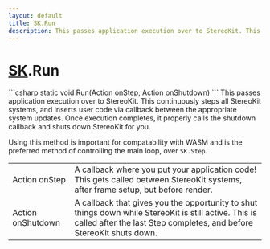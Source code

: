 ```yaml
---
layout: default
title: SK.Run
description: This passes application execution over to StereoKit. This continuously steps all StereoKit systems, and inserts user code via callback between the appropriate system updates. Once execution completes, it properly calls the shutdown callback and shuts down StereoKit for you.  Using this method is important for compatability with WASM and is the preferred method of controlling the main loop, over SK.Step.
---
```

# [SK]({{site.url}}/Pages/Reference/SK.html).Run

<div class='signature' markdown='1'>
```csharp
static void Run(Action onStep, Action onShutdown)
```
This passes application execution over to StereoKit.
This continuously steps all StereoKit systems, and inserts user
code via callback between the appropriate system updates. Once
execution completes, it properly calls the shutdown callback and
shuts down StereoKit for you.

Using this method is important for compatability with WASM and is
the preferred method of controlling the main loop, over
`SK.Step`.
</div>

|  |  |
|--|--|
|Action onStep|A callback where you put your application              code! This gets called between StereoKit systems, after frame              setup, but before render.|
|Action onShutdown|A callback that gives you the             opportunity to shut things down while StereoKit is still active.             This is called after the last Step completes, and before             StereoKit shuts down.|




